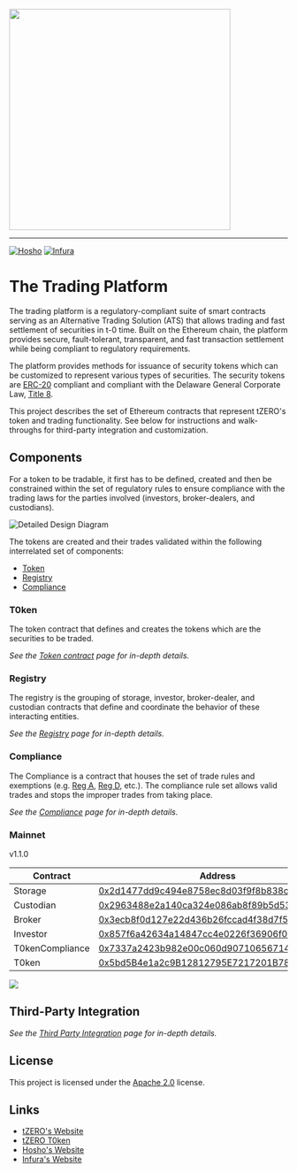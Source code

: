 [<img src="https://storage.googleapis.com/media.tzero.com/t0ken/logo.png" width="400px" />](https://www.tzero.com/)

---

[![Hosho](https://storage.googleapis.com/media.tzero.com/t0ken/HoshoSecured_Emblem_Gray.png)](https://hosho.io/)
[![Infura](https://storage.googleapis.com/media.tzero.com/t0ken/infura_lockup_black.png)](https://infura.io/)


# The Trading Platform
The trading platform is a regulatory-compliant suite of smart contracts serving as an Alternative Trading Solution (ATS)
that allows trading and fast settlement of securities in t-0 time. Built on the Ethereum chain, the platform provides
secure, fault-tolerant, transparent, and fast transaction settlement while being compliant to regulatory requirements.

The platform provides methods for issuance of security tokens which can be customized to represent various types of
securities. The security tokens are [ERC-20][erc-20] compliant and compliant with the Delaware General Corporate Law,
[Title 8][Title 8].

This project describes the set of Ethereum contracts that represent tZERO's token and trading functionality. See below
for instructions and walk-throughs for third-party integration and customization.

## Components
For a token to be tradable, it first has to be defined, created and then be constrained within the set of regulatory
rules to ensure compliance with the trading laws for the parties involved (investors, broker-dealers, and custodians).

![Detailed Design Diagram][uml-overall]

The tokens are created and their trades validated within the following interrelated set of components:
 - [Token](docs/design/token.md)
 - [Registry](docs/design/registry.md)
 - [Compliance](docs/design/compliance.md)

### T0ken
The token contract that defines and creates the tokens which are the securities to be traded.

*See the [Token contract](docs/design/token.md) page for in-depth details.*

### Registry
The registry is the grouping of storage, investor, broker-dealer, and custodian contracts that define and coordinate
the behavior of these interacting entities.

*See the [Registry](docs/design/registry.md) page for in-depth details.*

### Compliance
The Compliance is a contract that houses the set of trade rules and exemptions (e.g. [Reg A][reg-a], [Reg D][reg-d],
etc.). The compliance rule set allows valid trades and stops the improper trades from taking place.

*See the [Compliance](docs/design/compliance.md) page for in-depth details.*

### Mainnet
v1.1.0

|  Contract       | Address                                                                                                               |
|-----------------|-----------------------------------------------------------------------------------------------------------------------|
| Storage         | [0x2d1477dd9c494e8758ec8d03f9f8b838ce394414](https://etherscan.io/address/0x2d1477dd9c494e8758ec8d03f9f8b838ce394414) |
| Custodian       | [0x2963488e2a140ca324e086ab8f89b5d533f1081d](https://etherscan.io/address/0x2963488e2a140ca324e086ab8f89b5d533f1081d) |
| Broker          | [0x3ecb8f0d127e22d436b26fccad4f38d7f5b91ee9](https://etherscan.io/address/0x3ecb8f0d127e22d436b26fccad4f38d7f5b91ee9) |
| Investor        | [0x857f6a42634a14847cc4e0226f36906f0a77cee3](https://etherscan.io/address/0x857f6a42634a14847cc4e0226f36906f0a77cee3) |
| T0kenCompliance | [0x7337a2423b982e00c060d90710656714751f068e](https://etherscan.io/address/0x7337a2423b982e00c060d90710656714751f068e) |
| T0ken           | [0x5bd5B4e1a2c9B12812795E7217201B78C8C10b78](https://etherscan.io/address/0x5bd5B4e1a2c9B12812795E7217201B78C8C10b78) |

[<img src="https://storage.googleapis.com/media.tzero.com/t0ken/t0ken.png" />](https://etherscan.io/address/0x5bd5B4e1a2c9B12812795E7217201B78C8C10b78#)

## Third-Party Integration
*See the [Third Party Integration](./docs/design/third-party-integration.md) page for in-depth details.*

## License
This project is licensed under the [Apache 2.0][apache 2.0] license.

## Links
 - [tZERO's Website](https://www.tzero.com/)
 - [tZERO T0ken](https://etherscan.io/token/0x5bd5B4e1a2c9B12812795E7217201B78C8C10b78)
 - [Hosho's Website](https://hosho.io/)
 - [Infura's Website](https://infura.io/)


[erc-20]: //theethereum.wiki/w/index.php/ERC20_Token_Standard
[T-plus-N]: //www.investopedia.com/terms/t/tplus1.asp
[Title 8]: //legis.delaware.gov/json/BillDetail/GenerateHtmlDocument?legislationId=25730&legislationTypeId=1&docTypeId=2&legislationName=SB69
[reg-a]: //www.sec.gov/smallbusiness/exemptofferings/rega
[reg-d]: //www.sec.gov/fast-answers/answers-regdhtm.html
[apache 2.0]: //www.apache.org/licenses/LICENSE-2.0.html
[uml-overall]: http://www.plantuml.com/plantuml/png/NL2zJiOm3Dpz5DQtfqBC25Mq3Amf6s8mn5GL-K7vGKA8ToTDcfQodUzybtFw4Cd7P3GeYlH2WL7ol8Jel_0R49-cw3pD_BpY8ONer4AsJ7VUlRCVcJJxGZpOJyuBUVY1pOOtGk1kEx5_xIUXnG32coV3U2y7SNrLwpncarqV0EiKu-3CXyx9hrnbcJI7Gxv8dfEcwF8rHRhKjQxhIkCiZmrCnRObe12tZVrFZMUgXa7xjNhnNWiEM9JI7tgsAXdz2m00
